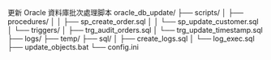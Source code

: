 更新 Oracle 資料庫批次處理脚本
oracle_db_update/
├── scripts/
│   ├── procedures/
│   │   ├── sp_create_order.sql
│   │   └── sp_update_customer.sql
│   └── triggers/
│       ├── trg_audit_orders.sql
│       └── trg_update_timestamp.sql
├── logs/
├── temp/
├── sql/
│   ├── create_logs.sql
│   └── log_exec.sql
├── update_objects.bat
└── config.ini
